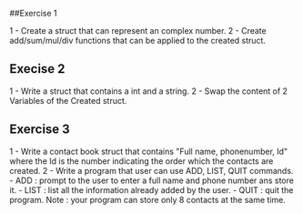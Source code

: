 ##Exercise 1

1 - Create a struct that can represent an complex number.
2 - Create add/sum/mul/div functions that can be applied to the created struct.


## Execise 2

1 - Write a struct that contains a int and a string.
2 - Swap the content of 2 Variables of the Created struct.

## Exercise 3

1 - Write a contact book struct that contains "Full name, phonenumber, Id" where the Id is the number indicating the order which the contacts are created.
2 - Write a program that user can use ADD, LIST, QUIT commands.
    - ADD : prompt to the user to enter a full name and phone number ans store it.
    - LIST : list all the information already added by the user.
    - QUIT : quit the program.
    Note : your program can store only 8 contacts at the same time.
